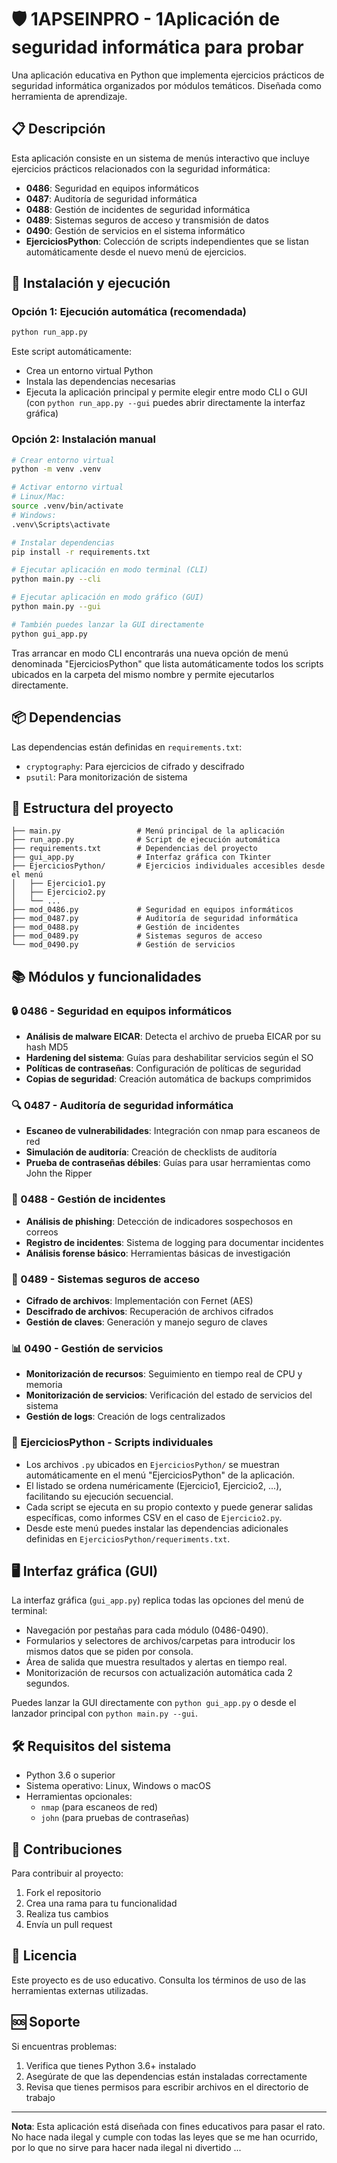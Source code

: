 # 🛡️ 1APSEINPRO - 1Aplicación de seguridad informática para probar

Una aplicación educativa en Python que implementa ejercicios prácticos de seguridad informática organizados por módulos temáticos. Diseñada como herramienta de aprendizaje.

## 📋 Descripción

Esta aplicación consiste en un sistema de menús interactivo que incluye ejercicios prácticos relacionados con la seguridad informática:

- **0486**: Seguridad en equipos informáticos
- **0487**: Auditoría de seguridad informática  
- **0488**: Gestión de incidentes de seguridad informática
- **0489**: Sistemas seguros de acceso y transmisión de datos
- **0490**: Gestión de servicios en el sistema informático
- **EjerciciosPython**: Colección de scripts independientes que se listan automáticamente desde el nuevo menú de ejercicios.

## 🚀 Instalación y ejecución

### Opción 1: Ejecución automática (recomendada)
```bash
python run_app.py
```
Este script automáticamente:
- Crea un entorno virtual Python
- Instala las dependencias necesarias
- Ejecuta la aplicación principal y permite elegir entre modo CLI o GUI (con `python run_app.py --gui` puedes abrir directamente la interfaz gráfica)

### Opción 2: Instalación manual
```bash
# Crear entorno virtual
python -m venv .venv

# Activar entorno virtual
# Linux/Mac:
source .venv/bin/activate
# Windows:
.venv\Scripts\activate

# Instalar dependencias
pip install -r requirements.txt

# Ejecutar aplicación en modo terminal (CLI)
python main.py --cli

# Ejecutar aplicación en modo gráfico (GUI)
python main.py --gui

# También puedes lanzar la GUI directamente
python gui_app.py
```

Tras arrancar en modo CLI encontrarás una nueva opción de menú denominada "EjerciciosPython" que lista automáticamente todos los scripts ubicados en la carpeta del mismo nombre y permite ejecutarlos directamente.

## 📦 Dependencias

Las dependencias están definidas en `requirements.txt`:
- `cryptography`: Para ejercicios de cifrado y descifrado
- `psutil`: Para monitorización de sistema

## 🔧 Estructura del proyecto

```
├── main.py                 # Menú principal de la aplicación
├── run_app.py              # Script de ejecución automática
├── requirements.txt        # Dependencias del proyecto
├── gui_app.py              # Interfaz gráfica con Tkinter
├── EjerciciosPython/       # Ejercicios individuales accesibles desde el menú
│   ├── Ejercicio1.py
│   ├── Ejercicio2.py
│   └── ...
├── mod_0486.py             # Seguridad en equipos informáticos
├── mod_0487.py             # Auditoría de seguridad informática
├── mod_0488.py             # Gestión de incidentes
├── mod_0489.py             # Sistemas seguros de acceso
└── mod_0490.py             # Gestión de servicios
```

## 📚 Módulos y funcionalidades

### 🔒 0486 - Seguridad en equipos informáticos
- **Análisis de malware EICAR**: Detecta el archivo de prueba EICAR por su hash MD5
- **Hardening del sistema**: Guías para deshabilitar servicios según el SO
- **Políticas de contraseñas**: Configuración de políticas de seguridad
- **Copias de seguridad**: Creación automática de backups comprimidos

### 🔍 0487 - Auditoría de seguridad informática
- **Escaneo de vulnerabilidades**: Integración con nmap para escaneos de red
- **Simulación de auditoría**: Creación de checklists de auditoría
- **Prueba de contraseñas débiles**: Guías para usar herramientas como John the Ripper

### 🚨 0488 - Gestión de incidentes
- **Análisis de phishing**: Detección de indicadores sospechosos en correos
- **Registro de incidentes**: Sistema de logging para documentar incidentes
- **Análisis forense básico**: Herramientas básicas de investigación

### 🔐 0489 - Sistemas seguros de acceso
- **Cifrado de archivos**: Implementación con Fernet (AES)
- **Descifrado de archivos**: Recuperación de archivos cifrados
- **Gestión de claves**: Generación y manejo seguro de claves

### 📊 0490 - Gestión de servicios
- **Monitorización de recursos**: Seguimiento en tiempo real de CPU y memoria
- **Monitorización de servicios**: Verificación del estado de servicios del sistema
- **Gestión de logs**: Creación de logs centralizados

### 🧪 EjerciciosPython - Scripts individuales
- Los archivos `.py` ubicados en `EjerciciosPython/` se muestran automáticamente en el menú "EjerciciosPython" de la aplicación.
- El listado se ordena numéricamente (Ejercicio1, Ejercicio2, ...), facilitando su ejecución secuencial.
- Cada script se ejecuta en su propio contexto y puede generar salidas específicas, como informes CSV en el caso de `Ejercicio2.py`.
- Desde este menú puedes instalar las dependencias adicionales definidas en `EjerciciosPython/requeriments.txt`.

## 🖥️ Interfaz gráfica (GUI)

La interfaz gráfica (`gui_app.py`) replica todas las opciones del menú de terminal:
- Navegación por pestañas para cada módulo (0486-0490).
- Formularios y selectores de archivos/carpetas para introducir los mismos datos que se piden por consola.
- Área de salida que muestra resultados y alertas en tiempo real.
- Monitorización de recursos con actualización automática cada 2 segundos.

Puedes lanzar la GUI directamente con `python gui_app.py` o desde el lanzador principal con `python main.py --gui`.


## 🛠️ Requisitos del sistema

- Python 3.6 o superior
- Sistema operativo: Linux, Windows o macOS
- Herramientas opcionales:
  - `nmap` (para escaneos de red)
  - `john` (para pruebas de contraseñas)

## 🤝 Contribuciones

Para contribuir al proyecto:
1. Fork el repositorio
2. Crea una rama para tu funcionalidad
3. Realiza tus cambios
4. Envía un pull request

## 📄 Licencia

Este proyecto es de uso educativo. Consulta los términos de uso de las herramientas externas utilizadas.

## 🆘 Soporte

Si encuentras problemas:
1. Verifica que tienes Python 3.6+ instalado
2. Asegúrate de que las dependencias están instaladas correctamente
3. Revisa que tienes permisos para escribir archivos en el directorio de trabajo

---

**Nota**: Esta aplicación está diseñada con fines educativos para pasar el rato. No hace nada ilegal y cumple con todas las leyes que se me han ocurrido, por lo que no sirve para hacer nada ilegal ni divertido ...
